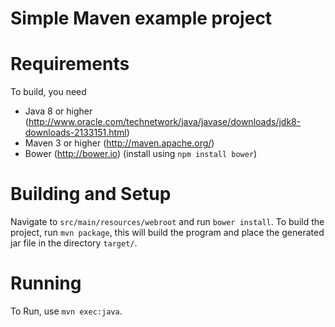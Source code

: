 Simple Maven example project
=============

Requirements
======
To build, you need

* Java 8 or higher (<http://www.oracle.com/technetwork/java/javase/downloads/jdk8-downloads-2133151.html>) 
* Maven 3 or higher (<http://maven.apache.org/>)
* Bower (<http://bower.io>) (install using ```npm install bower```)

Building and Setup
======
Navigate to ```src/main/resources/webroot``` and run ``bower install``. 
To build the project, run `mvn package`, this will build the program and place the generated jar file in the directory `target/`.

Running
======
To Run, use `mvn exec:java`.

